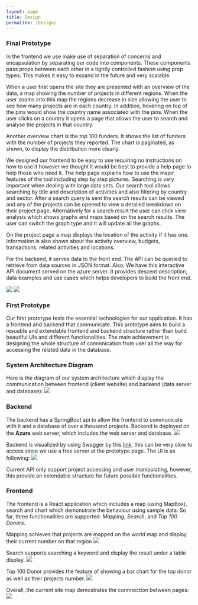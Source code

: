 ```yaml
---
layout: page
title: Design
permalink: /Design/
---
```


### Final Prototype
In the frontend we use make use of separation of concerns and encapsulation by separating our code into components. These components pass props between each other in a tightly controlled fashion using prop types. This makes it easy to expand in the future and very scalable.

When a user first opens the site they are presented with an overview of the data, a map showing the number of projects in different regions. When the user zooms into this map the regions decrease in size allowing the user to see how many projects are in each country. In addition, hovering on top of the pins would show the country name associated with the pins. When the user clicks on a country it opens a page that allows the user to search and analyse the projects in that country.

Another overview chart is the top 100 funders. It shows the list of funders with the number of projects they reported. The chart is paginated, as shown, to display the distribution more clearly.

We designed our frontend to be easy to use requiring no instructions on how to use it however we thought it would be best to provide a help page to help those who need it. The help page explains how to use the major features of the tool including step by step pictures.
Searching is very important when dealing with large data sets. Our search tool allows searching by title and description of activities and also filtering by country and sector. After a search query is sent the search results can be viewed and any of the projects can be opened to view a detailed breakdown on their project page. Alternatively for a search result the user can click view analysis which shows graphs and maps based on the search results. The user can switch the graph type and it will update all the graphs.

On the project page a map displays the location of the activity if it has one. Information is also shown about the activity overview, budgets, transactions, related activities and locations.

For the backend, it serves data to the front end. The API can be queried to retrieve from data sources in JSON format. Also, We have this interactive API document served on the azure server. It provides descent description, data examples and use cases which helps developers to build the front end.



![]({{site.baseurl}}/images/architecture.png)
![]({{site.baseurl}}/images/sitemap2.png)

### First Prototype
Our first prototype tests the essential technologies for our application.
It has a frontend and backend that communicate.
This prototype aims to build a resuable and extendable frontend and backend structure rather than build beautiful UIs and different functionalities.
The main achievement is designing the whole structure of commnication from user all the way for accessing the related data in the database.

### System Architecture Diagram
Here is the diagram of our system architecture which display the communication between frontend (client website) and backend (data server and database):
![]({{site.baseurl}}/images/architecture.jpg)

### Backend
The backend has a SpringBoot api to allow the frontend to communicate with it and a database of over a thousand projects.
Backend is deployed on the **Azure** web server, which includes the web server and database. 
![]({{site.baseurl}}/images/back-azure.jpg)

Backend is visualized by using Swagger by this [link](http://mapping-tool-api.azurewebsites.net/swagger-ui.html#/), this can be very slow to 
access since we use a free server at the prototype page. The UI is as following:
![]({{site.baseurl}}/images/back-ui.jpg)

Current API only support project accessing and user manipulating, however, this provide an extendable structure for future possible functionalities.

### Frontend

The frontend is a React application which includes a map (using MapBox), search and chart which demonstrate the behaviour using sample data.
So far, three functionalities are supported: *Mapping*, *Search*, and *Top 100 Donors*.

Mapping achieves that projects are mapped on the world map and display their current number on that region
![]({{site.baseurl}}/images/front-map.jpg)

Search supports searching a keyword and display the result under a table display.
![]({{site.baseurl}}/images/front-search.jpg)

Top 100 Donor provides the feature of showing a bar chart for the top donor as well as their projects number.
![]({{site.baseurl}}/images/front-top.jpg)

Overall, the current site map demostrates the connnection between pages:
![]({{site.baseurl}}/images/sitemap.png)